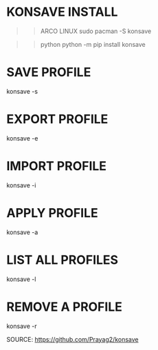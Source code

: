 # KONSAVE INSTALL

>> ARCO LINUX
sudo pacman -S konsave

>> python
python -m pip install konsave

# SAVE PROFILE
konsave -s <profile name>

# EXPORT PROFILE
konsave -e <profile name>

# IMPORT PROFILE
konsave -i <path to the file>

# APPLY PROFILE
konsave -a <profile name>


# LIST ALL PROFILES
konsave -l

# REMOVE A PROFILE
konsave -r <profile name>

SOURCE: https://github.com/Prayag2/konsave